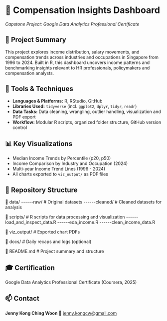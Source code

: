 # 💼 Compensation Insights Dashboard
*Capstone Project: Google Data Analytics Professional Certificate*

## 📌 Project Summary
This project explores income distribution, salary movements, and compensation trends across industries and occupations in Singapore from  1996 to 2024. Built in R, this dashboard uncovers income patterns and benchmarking insights relevant to HR professionals, policymakers and compensation analysts.

## 🧰 Tools & Techniques 
- **Languages & Platforms:** R, RStudio, GitHub
- **Libraries Used:** `tidyverse` (incl. `ggplot2`, `dplyr`, `tidyr`, `readr`)
- **Data Tasks:** Data cleaning, wrangling, outlier handling, visualization and PDF export
- **Workflow:** Modular R scripts,  organized folder structure, GitHub version control

## 📊 Key Visualizations
- Median Income Trends by Percentile (p20, p50)
- Income Comparison by Industry and Occupation (2024)
- Multi-year Income Trend Lines (1996 - 2024)
- All charts exported to `viz_output/` as PDF files

## 📁 Repository Structure
📁 data/
------raw/     # Original datasets
------cleaned/ # Cleaned datasets for analysis

📁 scripts/    # R scripts for data processing and visualization
------load_and_inspect_data.R 
------eda_income.R
------clean_income_data.R 

📁 viz_output/ # Exported chart PDFs

📁 docs/       # Daily recaps and logs (optional)

📄 README.md   # Project summary and structure

## 🎓 Certification
Google Data Analytics Professional Certificate (Coursera, 2025)

## 📫 Contact
**Jenny Kong Ching Woon**
📧 jenny.kongcw@gmail.com


